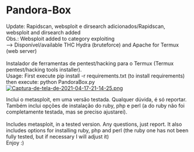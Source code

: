 # Pandora-Box
Update: Rapidscan, websploit e dirsearch adicionados/Rapidscan, websploit and dirsearch added <br>
Obs.: Websploit added to category exploiting <br> 
--> Disponível/available THC Hydra (bruteforce) and Apache for Termux (web server) <br>
<br>
Instalador de ferramentas de pentest/hacking para o Termux (Termux pentest/hacking tools installer). <br>
Usage: First execute pip install -r requirements.txt (to install requirements) then execute: python PandoraBox.py<br>
[![Captura-de-tela-de-2021-04-17-21-14-25.png](https://i.postimg.cc/yxrJYdmr/Captura-de-tela-de-2021-04-17-21-14-25.png)](https://postimg.cc/tnWRB9mh)

Inclui o metasploit, em uma versão testada. Qualquer dúvida, é só reportar.
Também inclui opções de instalação do ruby, php e perl (a do ruby não foi completamente testada, mas se preciso ajustarei).
<br> <br>
Includes metasploit, in a tested version. Any questions, just report.
It also includes options for installing ruby, php and perl (the ruby ​​one has not been fully tested, but if necessary I will adjust it)<br>
Enjoy :)


